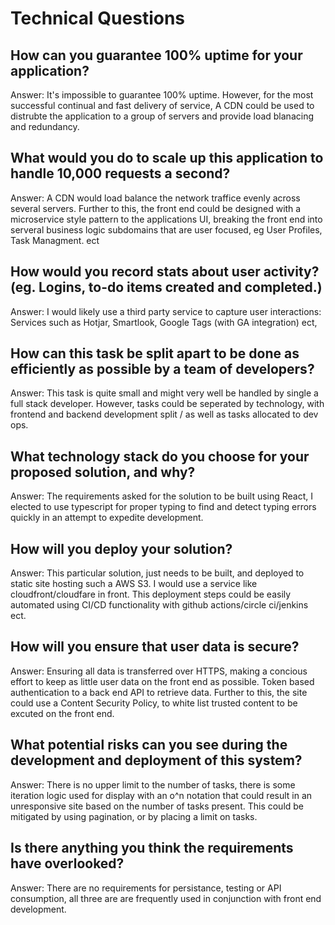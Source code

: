 # Technical Questions

## How can you guarantee 100% uptime for your application?

Answer: It's impossible to guarantee 100% uptime. However, for the most successful continual and fast delivery of service, A CDN could be used to distrubte the application to a group of servers and provide load blanacing and redundancy.

## What would you do to scale up this application to handle 10,000 requests a second?

Answer: A CDN would load balance the network traffice evenly across several servers. Further to this, the front end could be designed with a microservice style pattern to the applications UI, breaking the front end into serveral business logic subdomains that are user focused, eg User Profiles, Task Managment. ect

## How would you record stats about user activity? (eg. Logins, to-do items created and completed.)

Answer: I would likely use a third party service to capture user interactions: Services such as Hotjar, Smartlook, Google Tags (with GA integration) ect, 

## How can this task be split apart to be done as efficiently as possible by a team of developers?

Answer: This task is quite small and might very well be handled by single a full stack developer. However,  tasks could be seperated by technology, with frontend and backend development split / as well as tasks allocated to dev ops. 

## What technology stack do you choose for your proposed solution, and why?

Answer: The requirements asked for the solution to be built using React, I elected to use typescript for proper typing to find and detect typing errors quickly in an attempt to expedite development. 

## How will you deploy your solution?

Answer: This particular solution, just needs to be built, and deployed to static site hosting such a AWS S3. I would use a service like cloudfront/cloudfare in front. This deployment steps could be easily automated using CI/CD functionality with github actions/circle ci/jenkins ect.

## How will you ensure that user data is secure?

Answer: Ensuring all data is transferred over HTTPS, making a concious effort to keep as little user data on the front end as possible. Token based authentication to a back end API to retrieve data. Further to this, the site could use a Content Security Policy, to white list trusted content to be excuted on the front end.

## What potential risks can you see during the development and deployment of this system?

Answer: There is no upper limit to the number of tasks, there is some iteration logic used for display with an o^n notation that could result in an unresponsive site based on the number of tasks present. This could be mitigated by using pagination, or by placing a limit on tasks. 

## Is there anything you think the requirements have overlooked?

Answer: There are no requirements for persistance, testing or API consumption, all three are are frequently used in conjunction with front end development. 
